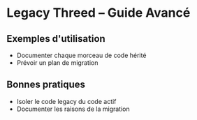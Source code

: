 # Legacy Threed – Guide Avancé

## Exemples d'utilisation

- Documenter chaque morceau de code hérité
- Prévoir un plan de migration

## Bonnes pratiques
- Isoler le code legacy du code actif
- Documenter les raisons de la migration
